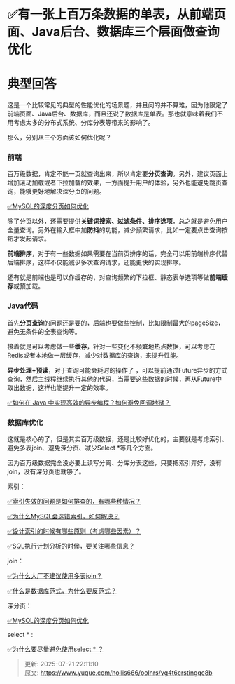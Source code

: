 # ✅有一张上百万条数据的单表，从前端页面、Java后台、数据库三个层面做查询优化

# 典型回答


这是一个比较常见的典型的性能优化的场景题，并且问的并不算难，因为他限定了前端页面、Java后台、数据库，而且还说了数据库是单表。那也就意味着我们不用考虑太多的分布式系统、分库分表等带来的影响了。



那么，分别从三个方面该如何优化呢？



### 前端


百万级数据，肯定不能一页就查询出来，所以肯定要**分页查询**。另外，建议页面上增加滚动加载或者下拉加载的效果，一方面提升用户的体验，另外也能避免跳页查询，能够更好地解决深分页的问题。



[✅MySQL的深度分页如何优化](https://www.yuque.com/hollis666/oolnrs/et8lo7l10rg7g7iy)



除了分页以外，还需要提供**关键词搜索、过滤条件、排序选项**，总之就是避免用户全量查询。另外在输入框中加**防抖**的功能，减少频繁请求，比如一定要点击查询按钮才发起请求。



**前端排序**，对于有一些数据如果需要在当前页排序的话，完全可以用前端排序代替后端排序，这样不仅能减少多次查询请求，还能更快的实现排序。



还有就是前端也是可以作缓存的，对查询频繁的下拉框、静态表单选项等做**前端缓存**或预加载。



### Java代码


首先**分页查询**的问题还是要的，后端也要做些控制，比如限制最大的pageSize，避免无条件的全表查询等。



接着就是可以考虑做一些**缓存**，针对一些变化不频繁地热点数据，可以考虑在Redis或者本地做一层缓存，减少对数据库的查询，来提升性能。



**异步处理+预读**，对于查询可能会耗时的操作了 ，可以提前通过Future异步的方式查询，然后主线程继续执行其他的代码，当需要这些数据的时候，再从Future中取出数据，这样也能提升一定的效率。



[✅如何在 Java 中实现高效的异步编程？如何避免回调地狱？](https://www.yuque.com/hollis666/oolnrs/pi2oou7n45oxtq7s)



### 数据库优化


这就是核心的了，但是其实百万级数据，还是比较好优化的，主要就是考虑索引、避免多表join、避免深分页、减少Select *等几个方面。



因为百万级数据完全没必要上读写分离、分库分表这些，只要把索引弄好，没有join，没有深分页也就够了。



索引：



[✅索引失效的问题是如何排查的，有哪些种情况？](https://www.yuque.com/hollis666/oolnrs/sgkrtodriyoliden)



[✅为什么MySQL会选错索引，如何解决？](https://www.yuque.com/hollis666/oolnrs/ghy5i20ie717exee)



[✅设计索引的时候有哪些原则（考虑哪些因素）？](https://www.yuque.com/hollis666/oolnrs/ygxb9f)



[✅SQL执行计划分析的时候，要关注哪些信息？](https://www.yuque.com/hollis666/oolnrs/fho0bamf4qpcril5)



join：



[✅为什么大厂不建议使用多表join？](https://www.yuque.com/hollis666/oolnrs/qt4krg)



[✅什么是数据库范式，为什么要反范式？](https://www.yuque.com/hollis666/oolnrs/ebavvu)



深分页：



[✅MySQL的深度分页如何优化](https://www.yuque.com/hollis666/oolnrs/et8lo7l10rg7g7iy)



select * :



[✅为什么要尽量避免使用select * ？](https://www.yuque.com/hollis666/oolnrs/wgmpg7gsqhbc9vmi)





> 更新: 2025-07-21 22:11:10  
> 原文: <https://www.yuque.com/hollis666/oolnrs/vg4t6crstingqc8b>